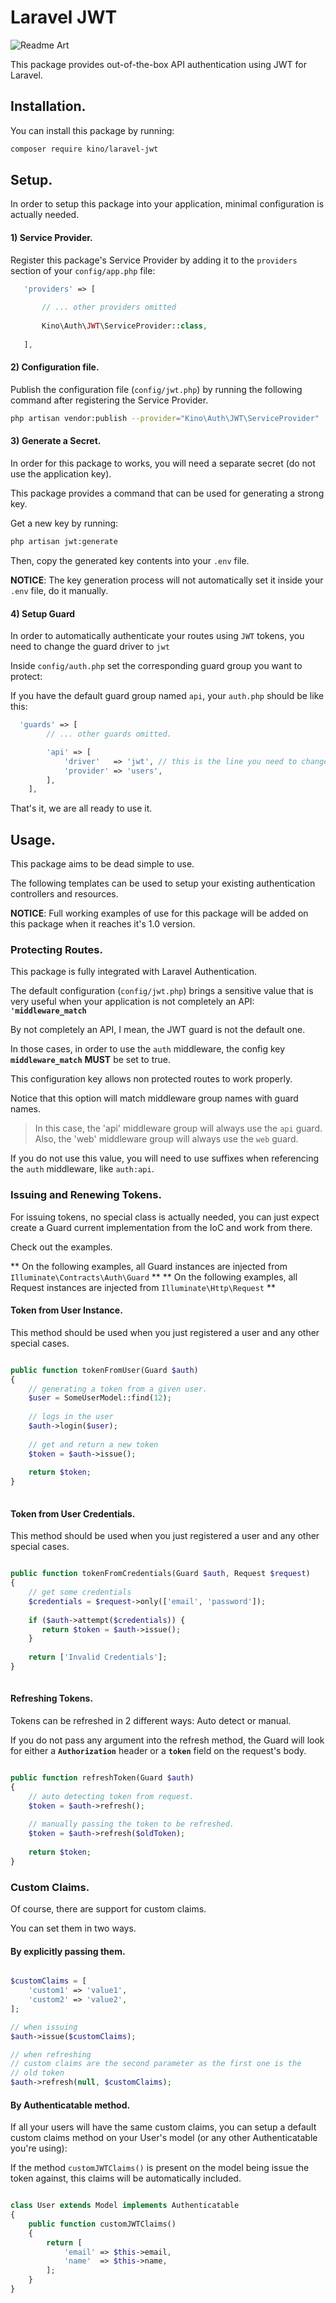 # Laravel JWT

![Readme Art](http://imageshack.com/a/img923/9629/0S3fQu.png)

This package provides out-of-the-box API authentication using JWT for Laravel.

## Installation.

You can install this package by running:

```bash
composer require kino/laravel-jwt
```

## Setup.

In order to setup this package into your application, minimal configuration 
is actually needed.

#### 1) Service Provider.

Register this package's Service Provider by adding it to the `providers` 
section of your `config/app.php` file:

```php
   'providers' => [
       
       // ... other providers omitted
       
       Kino\Auth\JWT\ServiceProvider::class,
   
   ],
```

#### 2) Configuration file.

Publish the configuration file (`config/jwt.php`) by running the
following command after registering the Service Provider.

```bash
php artisan vendor:publish --provider="Kino\Auth\JWT\ServiceProvider"
```

#### 3) Generate a Secret.

In order for this package to works, you will need a separate secret
(do not use the application key).

This package provides a command that can be used for generating a strong key.

Get a new key by running:

```bash
php artisan jwt:generate
```

Then, copy the generated key contents into your `.env` file.

**NOTICE**: The key generation process will not automatically
set it inside your `.env` file, do it manually.

#### 4) Setup Guard

In order to automatically authenticate your routes using `JWT` tokens,
you need to change the guard driver to `jwt`

Inside `config/auth.php` set the corresponding guard group you want to protect:

If you have the default guard group named `api`, your `auth.php` 
should be like this:

```php
  'guards' => [
        // ... other guards omitted.

        'api' => [
            'driver'   => 'jwt', // this is the line you need to change.
            'provider' => 'users',
        ],
    ],
```

That's it, we are all ready to use it.



## Usage.

This package aims to be dead simple to use. 

The following templates can be used to setup your existing
authentication controllers and resources.

**NOTICE**: Full working examples of use for this package
will be added on this package when it reaches it's 1.0 version.

### Protecting Routes.

This package is fully integrated with Laravel Authentication.

The default configuration (`config/jwt.php`) brings a sensitive value that
is very useful when your application is not completely an API: **`'middleware_match`**

By not completely an API, I mean, the JWT guard is not the default one.

In those cases, in order to use the `auth` middleware, the config key
**`middleware_match`** **MUST** be set to true.

This configuration key allows non protected routes to work properly.

Notice that this option will match middleware group names with guard names.

> In this case, the 'api' middleware group will always use the `api` guard.
> Also, the 'web' middleware group will always use the `web` guard.

If you do not use this value, you will need to use suffixes when referencing the
`auth` middleware, like `auth:api`.


### Issuing and Renewing Tokens.

For issuing tokens, no special class is actually needed, 
you can just expect create a Guard current implementation from the IoC and work from there.

Check out the examples.


** On the following examples, all Guard instances are injected from `Illuminate\Contracts\Auth\Guard` **
** On the following examples, all Request instances are injected from  `Illuminate\Http\Request` **

#### Token from User Instance.

This method should be used when you just registered a user and any other 
special cases.

```php

public function tokenFromUser(Guard $auth)
{
    // generating a token from a given user.
    $user = SomeUserModel::find(12);
    
    // logs in the user
    $auth->login($user);
    
    // get and return a new token
    $token = $auth->issue();
    
    return $token;
}
   
```

#### Token from User Credentials.

This method should be used when you just registered a user and any other 
special cases.

```php

public function tokenFromCredentials(Guard $auth, Request $request)
{
    // get some credentials
    $credentials = $request->only(['email', 'password']);
    
    if ($auth->attempt($credentials)) {
       return $token = $auth->issue();
    }
    
    return ['Invalid Credentials'];
}
   
```

#### Refreshing Tokens.

Tokens can be refreshed in 2 different ways: Auto detect or manual.

If you do not pass any argument into the refresh method, the Guard will
look for either a **`Authorization`** header or a **`token`** field on the 
request's body.

```php

public function refreshToken(Guard $auth)
{
    // auto detecting token from request.
    $token = $auth->refresh();
    
    // manually passing the token to be refreshed.
    $token = $auth->refresh($oldToken);
    
    return $token;
}
```

### Custom Claims.

Of course, there are support for custom claims.

You can set them in two ways.

#### By explicitly passing them.

```php

$customClaims = [
    'custom1' => 'value1',
    'custom2' => 'value2',
];

// when issuing
$auth->issue($customClaims);

// when refreshing
// custom claims are the second parameter as the first one is the
// old token
$auth->refresh(null, $customClaims);

```

#### By Authenticatable method.

If all your users will have the same custom claims, you can setup a default
custom claims method on your User's model (or any other Authenticatable you're using):

If the method `customJWTClaims()` is present on the model being issue the token against,
this claims will be automatically included.

```php

class User extends Model implements Authenticatable
{
    public function customJWTClaims()
    {
        return [
            'email' => $this->email,
            'name'  => $this->name,
        ];
    }
}




```
